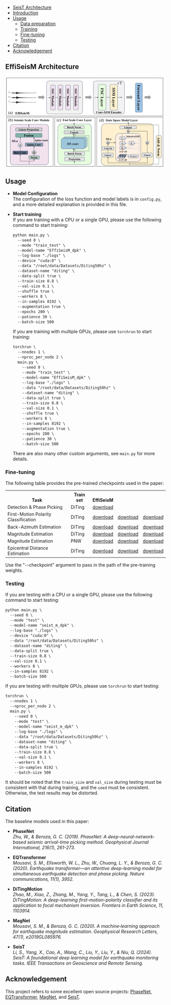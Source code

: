 

- [SeisT Architecture](#seist-architecture)
- [Introduction](#introduction)
- [Usage](#usage)
  - [Data preparation](#data-preparation)
  - [Training](#training)
  - [Fine-tuning](#fine-tuning)
  - [Testing](#testing)
- [Citation](#citation)
- [Acknowledgement](#acknowledgement)


## EffiSeisM Architecture
<p align="center">
  <img src="EffiSeisM_Architecture.png">
</p>


## Usage


- **Model Configuration**<br/>
  The configuration of the loss function and model labels is in `config.py`, and a more detailed explanation is provided in this file.


- **Start training**<br/>
  If you are training with a CPU or a single GPU, please use the following command to start training:
  ```Shell
  python main.py \
    --seed 0 \
    --mode "train_test" \
    --model-name "EffiSeisM_dpk" \
    --log-base "./logs" \
    --device "cuda:0" \
    --data "/root/data/Datasets/Diting50hz" \
    --dataset-name "diting" \
    --data-split true \
    --train-size 0.8 \
    --val-size 0.1 \
    --shuffle true \
    --workers 8 \
    --in-samples 8192 \
    --augmentation true \
    --epochs 200 \
    --patience 30 \
    --batch-size 500
  ```
  
  If you are training with multiple GPUs, please use `torchrun` to start training:
  ```Shell
  torchrun \
    --nnodes 1 \
    --nproc_per_node 2 \
    main.py \
      --seed 0 \
      --mode "train_test" \
      --model-name "EffiSeisM_dpk" \
      --log-base "./logs" \
      --data "/root/data/Datasets/Diting50hz" \
      --dataset-name "diting" \
      --data-split true \
      --train-size 0.8 \
      --val-size 0.1 \
      --shuffle true \
      --workers 8 \
      --in-samples 8192 \
      --augmentation true \
      --epochs 200 \
      --patience 30 \
      --batch-size 500
  ```
  
  There are also many other custom arguments, see `main.py` for more details.

  
### Fine-tuning

The following table provides the pre-trained checkpoints used in the paper:
<table><tbody>

<th valign="bottom">Task</th>
<th valign="bottom">Train set</th>
<th valign="bottom">EffiSeisM</th>



<tr><td align="left">Detection & Phase Picking</td>
<td align="left">DiTing</td>
<td align="center"><a href="https://raw.githubusercontent.com/senli1073/SeisT/main/pretrained/seist_s_dpk_diting.pth">download</a></td>

<tr><td align="left">First-Motion Polarity Classification</td>
<td align="left">DiTing</td>
<td align="center"><a href="https://raw.githubusercontent.com/senli1073/SeisT/main/pretrained/seist_s_pmp_diting.pth">download</a></td>
<td align="center"><a href="https://raw.githubusercontent.com/senli1073/SeisT/main/pretrained/seist_m_pmp_diting.pth">download</a></td>
<td align="center"><a href="https://raw.githubusercontent.com/senli1073/SeisT/main/pretrained/seist_l_pmp_diting.pth">download</a></td>

<tr><td align="left">Back-Azimuth Estimation</td>
<td align="left">DiTing</td>
<td align="center"><a href="https://raw.githubusercontent.com/senli1073/SeisT/main/pretrained/seist_s_baz_diting.pth">download</a></td>
<td align="center"><a href="https://raw.githubusercontent.com/senli1073/SeisT/main/pretrained/seist_m_baz_diting.pth">download</a></td>
<td align="center"><a href="https://raw.githubusercontent.com/senli1073/SeisT/main/pretrained/seist_l_baz_diting.pth">download</a></td>

<tr><td align="left">Magnitude Estimation</td>
<td align="left">DiTing</td>
<td align="center"><a href="https://raw.githubusercontent.com/senli1073/SeisT/main/pretrained/seist_s_emg_diting.pth">download</a></td>
<td align="center"><a href="https://raw.githubusercontent.com/senli1073/SeisT/main/pretrained/seist_m_emg_diting.pth">download</a></td>
<td align="center"><a href="https://raw.githubusercontent.com/senli1073/SeisT/main/pretrained/seist_l_emg_diting.pth">download</a></td>

<tr><td align="left">Magnitude Estimation</td>
<td align="left">PNW</td>
<td align="center"><a href="https://raw.githubusercontent.com/senli1073/SeisT/main/pretrained/seist_s_emg_pnw.pth">download</a></td>
<td align="center"><a href="https://raw.githubusercontent.com/senli1073/SeisT/main/pretrained/seist_m_emg_pnw.pth">download</a></td>
<td align="center"><a href="https://raw.githubusercontent.com/senli1073/SeisT/main/pretrained/seist_l_emg_pnw.pth">download</a></td>

<tr><td align="left">Epicentral Distance Estimation</td>
<td align="left">DiTing</td>
<td align="center"><a href="https://raw.githubusercontent.com/senli1073/SeisT/main/pretrained/seist_s_dis_diting.pth">download</a></td>
<td align="center"><a href="https://raw.githubusercontent.com/senli1073/SeisT/main/pretrained/seist_m_dis_diting.pth">download</a></td>
<td align="center"><a href="https://raw.githubusercontent.com/senli1073/SeisT/main/pretrained/seist_l_dis_diting.pth">download</a></td>

</tbody></table>

Use the "--checkpoint" argument to pass in the path of the pre-training weights.

### Testing
  If you are testing with a CPU or a single GPU, please use the following command to start testing:

  ```Shell
  python main.py \
    --seed 0 \
    --mode "test" \
    --model-name "seist_m_dpk" \
    --log-base "./logs" \
    --device "cuda:0" \
    --data "/root/data/Datasets/Diting50hz" \
    --dataset-name "diting" \
    --data-split true \
    --train-size 0.8 \
    --val-size 0.1 \
    --workers 8 \
    --in-samples 8192 \
    --batch-size 500
  ```
  
  If you are testing with multiple GPUs, please use `torchrun` to start testing:
  ```Shell
  torchrun \
    --nnodes 1 \
    --nproc_per_node 2 \
    main.py \
      --seed 0 \
      --mode "test" \
      --model-name "seist_m_dpk" \
      --log-base "./logs" \
      --data "/root/data/Datasets/Diting50hz" \
      --dataset-name "diting" \
      --data-split true \
      --train-size 0.8 \
      --val-size 0.1 \
      --workers 8 \
      --in-samples 8192 \
      --batch-size 500
  ```

  It should be noted that the `train_size` and `val_size` during testing must be consistent with that during training, and the `seed` must be consistent. Otherwise, the test results may be distorted.

## Citation



The baseline models used in this paper:

- **PhaseNet**<br/>
  *Zhu, W., & Beroza, G. C. (2019). PhaseNet: A deep-neural-network-based seismic arrival-time picking method. Geophysical Journal International, 216(1), 261-273.*

- **EQTransformer**<br/>
  *Mousavi, S. M., Ellsworth, W. L., Zhu, W., Chuang, L. Y., & Beroza, G. C. (2020). Earthquake transformer—an attentive deep-learning model for simultaneous earthquake detection and phase picking. Nature communications, 11(1), 3952.*

- **DiTingMotion**<br/>
  *Zhao, M., Xiao, Z., Zhang, M., Yang, Y., Tang, L., & Chen, S. (2023). DiTingMotion: A deep-learning first-motion-polarity classifier and its application to focal mechanism inversion. Frontiers in Earth Science, 11, 1103914.*

- **MagNet**<br/>
  *Mousavi, S. M., & Beroza, G. C. (2020). A machine‐learning approach for earthquake magnitude estimation. Geophysical Research Letters, 47(1), e2019GL085976.*

- **SeisT** <br/>
  *Li, S., Yang, X., Cao, A., Wang, C., Liu, Y., Liu, Y., & Niu, Q. (2024). SeisT: A foundational deep learning model for earthquake monitoring tasks. IEEE Transactions on Geoscience and Remote Sensing.*





## Acknowledgement
This project refers to some excellent open source projects: [PhaseNet](https://github.com/AI4EPS/PhaseNet), [EQTransformer](https://github.com/smousavi05/EQTransformer), [MagNet](https://github.com/smousavi05/MagNet), and [SeisT](https://github.com/senli1073/SeisT).





